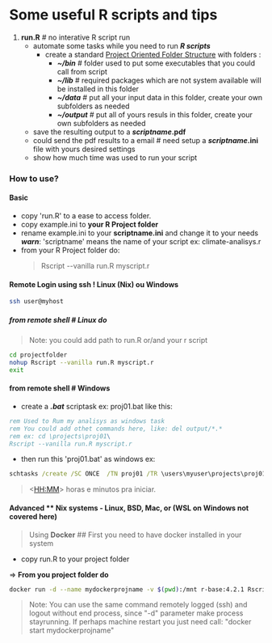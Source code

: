 # Some useful R scripts and tips

1. **run.R** # no interative R script run
   - automate some tasks while you need to run ___R scripts___
     - create a standard [Project Oriented Folder Structure](https://www.tidyverse.org/blog/2017/12/workflow-vs-script/) with folders :
       - ___~/bin___    # folder used to put some executables that you could call from script
       - ___~/lib___    # required packages which are not system available will be installed in this folder
       - ___~/data___   #  put all your input data in this folder, create your own subfolders as needed
       - ___~/output___ # put all of yours resuls in this folder, create your own subfolders as needed
    - save the resulting output to a ___scriptname___**.pdf** 
    - could send the pdf results to a email # need setup a ___scriptname___**.ini** file with yours desired settings
    - show how much time was used to run your script

### How to use? 
#### Basic
- copy 'run.R' to a ease to access folder. 
- copy example.ini to **your R Project folder**
- rename example.ini to your **scriptname.ini** and change it to your needs 
  ___warn___: 'scriptname' means the name of your script ex: climate-analisys.r
- from your R Project folder do:
    > Rscript --vanilla run.R myscript.r 

#### Remote Login using ssh ! Linux (Nix) ou Windows
```bash
ssh user@myhost
```

##### from remote shell # Linux do
> Note: you could add path to run.R or/and your r script
```bash
cd projectfolder
nohup Rscript --vanilla run.R myscript.r
exit
```
#### from remote shell # Windows
- create a ___.bat___ scriptask ex: proj01.bat like this:
```bat
rem Used to Rum my analisys as windows task
rem You could add othet commands here, like: del output/*.*
rem ex: cd \projects\proj01\
Rscript --vanilla run.R myscript.r
```
 - then run this 'proj01.bat' as windows ex:
```bat
schtasks /create /SC ONCE  /TN proj01 /TR \users\myuser\projects\proj01\project-script01.bat /ST <HH:MM>
```
> <<HH:MM>> horas e minutos pra iniciar. 

#### Advanced ** Nix systems - Linux, BSD, Mac, or (WSL on Windows not covered here)
> Using __Docker__  ## First you need to have docker installed in your system

- copy run.R to your project folder
  
=>  **From you project folder do**

```bash
docker run -d --name mydockerprojname -v $(pwd):/mnt r-base:4.2.1 Rscript --vanilla run.R myscript.r
```
> Note: You can use the same command remotely logged (ssh)  and logout without end process, since "-d" parameter make process stayrunning. If perhaps machine restart you just need call: "docker start mydockerprojname"

  